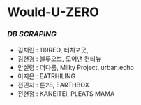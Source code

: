 # Would-U-ZERO

### *DB SCRAPING*
- 김채린 : 119REO, 터치포굿, 
- 김현경 : 블루오브, 모어댄 컨티뉴
- 안설령 : 더다룸, Milky Project, urban.echo
- 이지은 : EATRHILING
- 전민지 : 톤28, EARTHBOX
- 전현정 : KANEITEI, PLEATS MAMA
